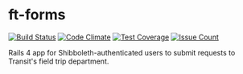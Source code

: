 # ft-forms
[![Build Status](https://travis-ci.org/umts/ft-forms.svg?branch=master)](https://travis-ci.org/umts/ft-forms)
[![Code Climate](https://codeclimate.com/github/umts/ft-forms/badges/gpa.svg)](https://codeclimate.com/github/umts/ft-forms)
[![Test Coverage](https://codeclimate.com/github/umts/ft-forms/badges/coverage.svg)](https://codeclimate.com/github/umts/ft-forms/coverage)
[![Issue Count](https://codeclimate.com/github/umts/screaming-dinosaur/badges/issue_count.svg)](https://codeclimate.com/github/umts/screaming-dinosaur)

Rails 4 app for Shibboleth-authenticated users to submit requests to Transit's field trip department.
